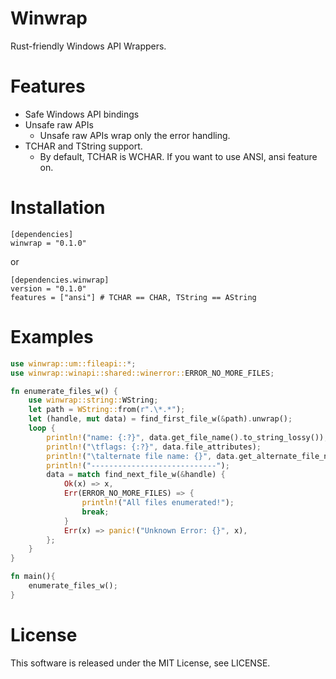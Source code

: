 # Winwrap
Rust-friendly Windows API Wrappers.

# Features

- Safe Windows API bindings
- Unsafe raw APIs
    - Unsafe raw APIs wrap only the error handling.
- TCHAR and TString support.
    - By default, TCHAR is WCHAR. If you want to use ANSI, ansi feature on.

# Installation

```
[dependencies]
winwrap = "0.1.0"
```

or

```
[dependencies.winwrap]
version = "0.1.0"
features = ["ansi"] # TCHAR == CHAR, TString == AString
```

# Examples

```rust
use winwrap::um::fileapi::*;
use winwrap::winapi::shared::winerror::ERROR_NO_MORE_FILES;

fn enumerate_files_w() {
    use winwrap::string::WString;
    let path = WString::from(r".\*.*");
    let (handle, mut data) = find_first_file_w(&path).unwrap();
    loop {
        println!("name: {:?}", data.get_file_name().to_string_lossy());
        println!("\tflags: {:?}", data.file_attributes);
        println!("\talternate file name: {}", data.get_alternate_file_name().to_string_lossy());
        println!("----------------------------");
        data = match find_next_file_w(&handle) {
            Ok(x) => x,
            Err(ERROR_NO_MORE_FILES) => {
                println!("All files enumerated!");
                break;
            }
            Err(x) => panic!("Unknown Error: {}", x),
        };
    }
}

fn main(){
    enumerate_files_w();
}
```

# License
This software is released under the MIT License, see LICENSE.

